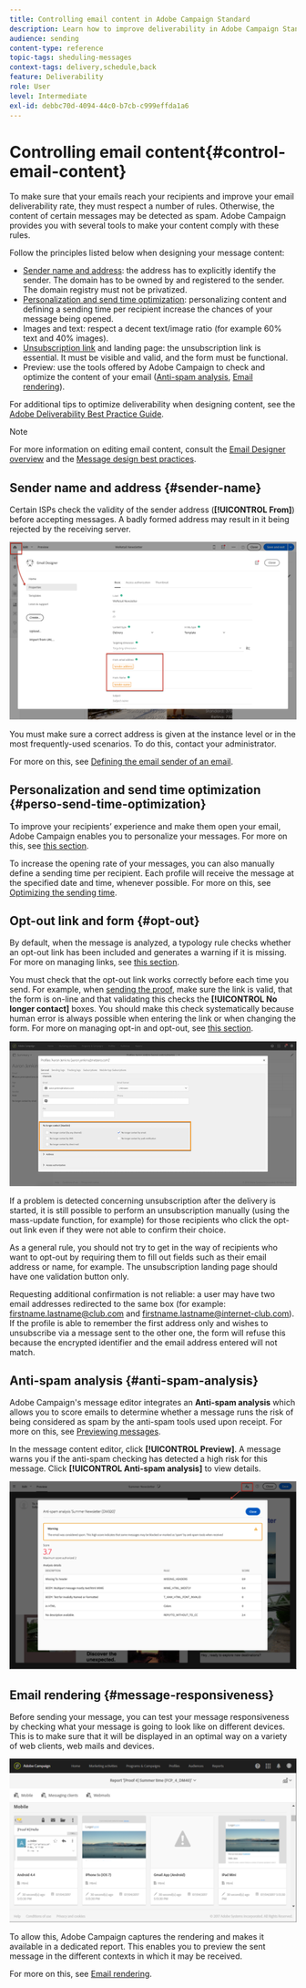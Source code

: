 ```yaml
---
title: Controlling email content in Adobe Campaign Standard
description: Learn how to improve deliverability in Adobe Campaign Standard when editing your email content.
audience: sending
content-type: reference
topic-tags: sheduling-messages
context-tags: delivery,schedule,back
feature: Deliverability
role: User
level: Intermediate
exl-id: debbc70d-4094-44c0-b7cb-c999effda1a6
---
```

# Controlling email content{#control-email-content}

<!--TO KEEP because specific to Campaign-->

To make sure that your emails reach your recipients and improve your email deliverability rate, they must respect a number of rules. Otherwise, the content of certain messages may be detected as spam. Adobe Campaign provides you with several tools to make your content comply with these rules.

Follow the principles listed below when designing your message content:

* [Sender name and address](#sender-name): the address has to explicitly identify the sender. The domain has to be owned by and registered to the sender. The domain registry must not be privatized.
    <!--**Subject**: Avoid excessive capitalization and punctuation, and words that are frequently used by spammers ("Win", "Free", etc.).-->
* [Personalization and send time optimization](#perso-send-time-optimization): personalizing content and defining a sending time per recipient increase the chances of your message being opened.
* Images and text: respect a decent text/image ratio (for example 60% text and 40% images).
* [Unsubscription link](#opt-out) and landing page: the unsubscription link is essential. It must be visible and valid, and the form must be functional.
* Preview: use the tools offered by Adobe Campaign to check and optimize the content of your email ([Anti-spam analysis](#anti-spam-analysis), [Email rendering](#message-responsiveness)).

For additional tips to optimize deliverability when designing content, see the [Adobe Deliverability Best Practice Guide](https://experienceleague.adobe.com/docs/deliverability-learn/deliverability-best-practice-guide/content-best-practices-for-optimal-delivery.html).

>[!NOTE]
>
>For more information on editing email content, consult the [Email Designer overview](../../designing/using/designing-content-in-adobe-campaign.md) and the [Message design best practices](../../designing/using/designing-content-in-adobe-campaign.md#content-design-best-practices).

## Sender name and address {#sender-name}

Certain ISPs check the validity of the sender address (**[!UICONTROL From]**) before accepting messages. A badly formed address may result in it being rejected by the receiving server.

![](assets/delivery_content_edition16.png)

You must make sure a correct address is given at the instance level or in the most frequently-used scenarios. To do this, contact your administrator.

For more on this, see [Defining the email sender of an email](../../designing/using/subject-line.md#email-sender).
  
## Personalization and send time optimization {#perso-send-time-optimization}

To improve your recipients’ experience and make them open your email, Adobe Campaign enables you to personalize your messages. For more on this, see [this section](../../designing/using/personalization.md).

To increase the opening rate of your messages, you can also manually define a sending time per recipient. Each profile will receive the message at the specified date and time, whenever possible. For more on this, see [Optimizing the sending time](../../sending/using/optimizing-the-sending-time.md).

## Opt-out link and form {#opt-out}

By default, when the message is analyzed, a typology rule checks whether an opt-out link has been included and generates a warning if it is missing. For more on managing links, see [this section](../../designing/using/links.md).

You must check that the opt-out link works correctly before each time you send. For example, when [sending the proof](../../sending/using/sending-proofs.md), make sure the link is valid, that the form is on-line and that validating this checks the **[!UICONTROL No longer contact]** boxes. You should make this check systematically because human error is always possible when entering the link or when changing the form. For more on managing opt-in and opt-out, see [this section](../../audiences/using/managing-opt-in-and-opt-out-in-campaign.md).

![](assets/optin_landingpage_3.png)

If a problem is detected concerning unsubscription after the delivery is started, it is still possible to perform an unsubscription manually (using the mass-update function, for example) for those recipients who click the opt-out link even if they were not able to confirm their choice.

As a general rule, you should not try to get in the way of recipients who want to opt-out by requiring them to fill out fields such as their email address or name, for example. The unsubscription landing page should have one validation button only.

Requesting additional confirmation is not reliable: a user may have two email addresses redirected to the same box (for example: firstname.lastname@club.com and firstname.lastname@internet-club.com). If the profile is able to remember the first address only and wishes to unsubscribe via a message sent to the other one, the form will refuse this because the encrypted identifier and the email address entered will not match.

## Anti-spam analysis {#anti-spam-analysis}

Adobe Campaign's message editor integrates an **Anti-spam analysis** which allows you to score emails to determine whether a message runs the risk of being considered as spam by the anti-spam tools used upon receipt. For more on this, see [Previewing messages](../../sending/using/previewing-messages.md).

In the message content editor, click **[!UICONTROL Preview]**. A message warns you if the anti-spam checking has detected a high risk for this message. Click **[!UICONTROL Anti-spam analysis]** to view details.

![](assets/sending_anti-spam_analysis.png)
  
## Email rendering {#message-responsiveness}

Before sending your message, you can test your message responsiveness by checking what your message is going to look like on different devices. This is to make sure that it will be displayed in an optimal way on a variety of web clients, web mails and devices.

![](assets/inbox_rendering_report_3.png)

To allow this, Adobe Campaign captures the rendering and makes it available in a dedicated report. This enables you to preview the sent message in the different contexts in which it may be received.

For more on this, see [Email rendering](../../sending/using/email-rendering.md).

